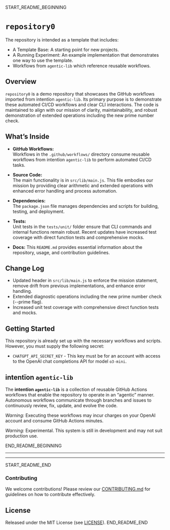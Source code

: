 START_README_BEGINNING
# `repository0`

The repository is intended as a template that includes:
* A Template Base: A starting point for new projects.
* A Running Experiment: An example implementation that demonstrates one way to use the template.
* Workflows from `agentic‑lib` which reference reusable workflows.

## Overview
`repository0` is a demo repository that showcases the GitHub workflows imported from intentïon `agentic‑lib`. Its primary purpose is to demonstrate these automated CI/CD workflows and clear CLI interactions. The code is maintained to align with our mission of clarity, maintainability, and robust demonstration of extended operations including the new prime number check.

## What’s Inside

- **GitHub Workflows:**  
  Workflows in the `.github/workflows/` directory consume reusable workflows from intentïon `agentic‑lib` to perform automated CI/CD tasks.

- **Source Code:**  
  The main functionality is in `src/lib/main.js`. This file embodies our mission by providing clear arithmetic and extended operations with enhanced error handling and process automation.

- **Dependencies:**  
  The `package.json` file manages dependencies and scripts for building, testing, and deployment.

- **Tests:**  
  Unit tests in the `tests/unit/` folder ensure that CLI commands and internal functions remain robust. Recent updates have increased test coverage with direct function tests and comprehensive mocks.

- **Docs:**
  This `README.md` provides essential information about the repository, usage, and contribution guidelines.

## Change Log
- Updated header in `src/lib/main.js` to enforce the mission statement, remove drift from previous implementations, and enhance error handling.
- Extended diagnostic operations including the new prime number check (--prime flag).
- Increased unit test coverage with comprehensive direct function tests and mocks.

## Getting Started

This repository is already set up with the necessary workflows and scripts. However, you must supply the following secret:
- `CHATGPT_API_SECRET_KEY` - This key must be for an account with access to the OpenAI chat completions API for model `o3-mini`.

## intentïon `agentic‑lib`

The **intentïon `agentic‑lib`** is a collection of reusable GitHub Actions workflows that enable the repository to operate in an “agentic” manner. Autonomous workflows communicate through branches and issues to continuously review, fix, update, and evolve the code.

*Warning:* Executing these workflows may incur charges on your OpenAI account and consume GitHub Actions minutes.

*Warning:* Experimental. This system is still in development and may not suit production use.

END_README_BEGINNING

---
---

START_README_END
### Contributing

We welcome contributions! Please review our [CONTRIBUTING.md](./CONTRIBUTING.md) for guidelines on how to contribute effectively.

## License

Released under the MIT License (see [LICENSE](./LICENSE)).
END_README_END